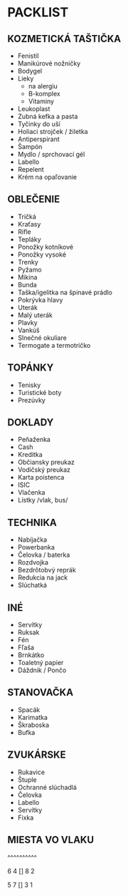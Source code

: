 # PACKLIST

## KOZMETICKÁ TAŠTIČKA
- Fenistil
- Manikúrové nožničky
- Bodygel
- Lieky
    - na alergiu
    - B-komplex
    - Vitaminy
- Leukoplast
- Zubná kefka a pasta
- Tyčinky do uší
- Holiaci strojček / žiletka
- Antiperspirant
- Šampón
- Mydlo / sprchovací gél
- Labello
- Repelent
- Krém na opaľovanie 

## OBLEČENIE
- Tričká
- Kraťasy
- Rifle
- Tepláky
- Ponožky kotníkové
- Ponožky vysoké 
- Trenky
- Pyžamo
- Mikina
- Bunda
- Taška/igelitka na špinavé prádlo
- Pokrývka hlavy
- Uterák
- Malý uterák
- Plavky
- Vankúš
- Slnečné okuliare
- Termogate a termotričko



## TOPÁNKY
- Tenisky
- Turistické boty
- Prezúvky

## DOKLADY
- Peňaženka
- Cash
- Kreditka
- Občiansky preukaz
- Vodičský preukaz
- Karta poistenca
- ISIC
- Vlačenka
- Lístky /vlak, bus/

## TECHNIKA 
- Nabíjačka
- Powerbanka
- Čelovka / baterka
- Rozdvojka
- Bezdrôtobvý reprák
- Redukcia na jack
- Slúchatká

## INÉ 
- Servítky
- Ruksak
- Fén
- Fľaša
- Brnkátko
- Toaletný papier
- Dáždnik / Pončo

## STANOVAČKA
- Spacák
- Karimatka
- Škraboska
- Bufka

## ZVUKÁRSKE
- Rukavice
- Štuple
- Ochranné slúchadlá
- Čelovka
- Labello
- Servítky
- Fixka 



## MIESTA VO VLAKU

^^^^^^^^^^

6 4 [] 8 2

5 7 [] 3 1
